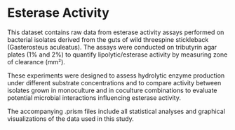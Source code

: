 # Esterase Activity

This dataset contains raw data from esterase activity assays performed on bacterial isolates derived from the guts of wild threespine stickleback (Gasterosteus aculeatus). The assays were conducted on tributyrin agar plates (1% and 2%) to quantify lipolytic/esterase activity by measuring zone of clearance (mm²).

These experiments were designed to assess hydrolytic enzyme production under different substrate concentrations and to compare activity between isolates grown in monoculture and in coculture combinations to evaluate potential microbial interactions influencing esterase activity.

The accompanying .prism files include all statistical analyses and graphical visualizations of the data used in this study.
